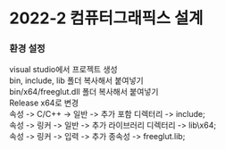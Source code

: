 # 2022-2 컴퓨터그래픽스 설계

### 환경 설정
visual studio에서 프로젝트 생성  
bin, include, lib 폴더 복사해서 붙여넣기  
bin/x64/freeglut.dll 폴더 복사해서 붙여넣기  
Release x64로 변경  
속성 -> C/C++ -> 일반 -> 추가 포함 디렉터리 -> include;  
속성 -> 링커 -> 일반 -> 추가 라이브러리 디렉터리 -> lib\x64;  
속성 -> 링커 -> 입력 -> 추가 종속성 -> freeglut.lib;  

